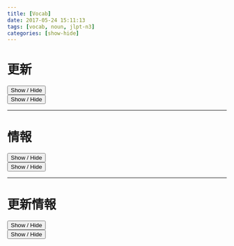 ```yaml
---
title: [Vocab]
date: 2017-05-24 15:11:13
tags: [vocab, noun, jlpt-n3]
categories: [show-hide]
---
```


# 更新

<div class="quizpo-section">
  <div class="quizpo-item quizpo-type2" style="display: none">
  Update
  </div>
  <button class="quizpo-show-hide-btn">Show / Hide</button>
</div>

<div class="quizpo-section">
  <div class="quizpo-item quizpo-type3" style="display: none">
  [jisho - search 更新](http://jisho.org/search/%E6%9B%B4%E6%96%B0)
  こうしん
  </div>
  <button class="quizpo-show-hide-btn">Show / Hide</button>
</div>

- - -

# 情報

<div class="quizpo-section">
  <div class="quizpo-item quizpo-type2" style="display: none">
  Information
  </div>
  <button class="quizpo-show-hide-btn">Show / Hide</button>
</div>

<div class="quizpo-section">
  <div class="quizpo-item quizpo-type3" style="display: none">
  [jisho - search 情報](http://jisho.org/word/%E6%83%85%E5%A0%B1)
  じょうほう
  </div>
  <button class="quizpo-show-hide-btn">Show / Hide</button>
</div>

- - -

# 更新情報

<div class="quizpo-section">
  <div class="quizpo-item quizpo-type2" style="display: none">
  Update information
  </div>
  <button class="quizpo-show-hide-btn">Show / Hide</button>
</div>

<div class="quizpo-section">
  <div class="quizpo-item quizpo-type3" style="display: none">
  [jisho - search 更新](http://jisho.org/search/%E6%9B%B4%E6%96%B0)
  [jisho - search 情報](http://jisho.org/word/%E6%83%85%E5%A0%B1)
  こうしん じょうほう
  </div>
  <button class="quizpo-show-hide-btn">Show / Hide</button>
</div>
